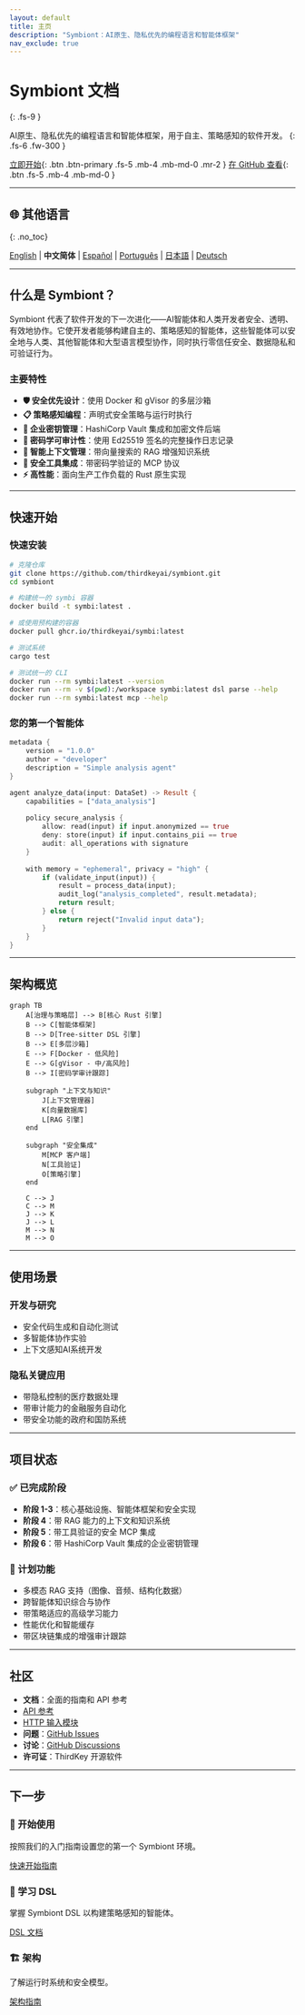 ```yaml
---
layout: default
title: 主页
description: "Symbiont：AI原生、隐私优先的编程语言和智能体框架"
nav_exclude: true
---
```


# Symbiont 文档
{: .fs-9 }

AI原生、隐私优先的编程语言和智能体框架，用于自主、策略感知的软件开发。
{: .fs-6 .fw-300 }

[立即开始](#getting-started){: .btn .btn-primary .fs-5 .mb-4 .mb-md-0 .mr-2 }
[在 GitHub 查看](https://github.com/thirdkeyai/symbiont){: .btn .fs-5 .mb-4 .mb-md-0 }

---

## 🌐 其他语言
{: .no_toc}

[English](index.md) | **中文简体** | [Español](index.es.md) | [Português](index.pt.md) | [日本語](index.ja.md) | [Deutsch](index.de.md)

---

## 什么是 Symbiont？

Symbiont 代表了软件开发的下一次进化——AI智能体和人类开发者安全、透明、有效地协作。它使开发者能够构建自主的、策略感知的智能体，这些智能体可以安全地与人类、其他智能体和大型语言模型协作，同时执行零信任安全、数据隐私和可验证行为。

### 主要特性

- **🛡️ 安全优先设计**：使用 Docker 和 gVisor 的多层沙箱
- **📋 策略感知编程**：声明式安全策略与运行时执行
- **🔐 企业密钥管理**：HashiCorp Vault 集成和加密文件后端
- **🔑 密码学可审计性**：使用 Ed25519 签名的完整操作日志记录
- **🧠 智能上下文管理**：带向量搜索的 RAG 增强知识系统
- **🔗 安全工具集成**：带密码学验证的 MCP 协议
- **⚡ 高性能**：面向生产工作负载的 Rust 原生实现

---

## 快速开始

### 快速安装

```bash
# 克隆仓库
git clone https://github.com/thirdkeyai/symbiont.git
cd symbiont

# 构建统一的 symbi 容器
docker build -t symbi:latest .

# 或使用预构建的容器
docker pull ghcr.io/thirdkeyai/symbi:latest

# 测试系统
cargo test

# 测试统一的 CLI
docker run --rm symbi:latest --version
docker run --rm -v $(pwd):/workspace symbi:latest dsl parse --help
docker run --rm symbi:latest mcp --help
```

### 您的第一个智能体

```rust
metadata {
    version = "1.0.0"
    author = "developer"
    description = "Simple analysis agent"
}

agent analyze_data(input: DataSet) -> Result {
    capabilities = ["data_analysis"]
    
    policy secure_analysis {
        allow: read(input) if input.anonymized == true
        deny: store(input) if input.contains_pii == true
        audit: all_operations with signature
    }
    
    with memory = "ephemeral", privacy = "high" {
        if (validate_input(input)) {
            result = process_data(input);
            audit_log("analysis_completed", result.metadata);
            return result;
        } else {
            return reject("Invalid input data");
        }
    }
}
```

---

## 架构概览

```mermaid
graph TB
    A[治理与策略层] --> B[核心 Rust 引擎]
    B --> C[智能体框架]
    B --> D[Tree-sitter DSL 引擎]
    B --> E[多层沙箱]
    E --> F[Docker - 低风险]
    E --> G[gVisor - 中/高风险]
    B --> I[密码学审计跟踪]
    
    subgraph "上下文与知识"
        J[上下文管理器]
        K[向量数据库]
        L[RAG 引擎]
    end
    
    subgraph "安全集成"
        M[MCP 客户端]
        N[工具验证]
        O[策略引擎]
    end
    
    C --> J
    C --> M
    J --> K
    J --> L
    M --> N
    M --> O
```

---

## 使用场景

### 开发与研究
- 安全代码生成和自动化测试
- 多智能体协作实验
- 上下文感知AI系统开发

### 隐私关键应用
- 带隐私控制的医疗数据处理
- 带审计能力的金融服务自动化
- 带安全功能的政府和国防系统

---

## 项目状态

### ✅ 已完成阶段
- **阶段 1-3**：核心基础设施、智能体框架和安全实现
- **阶段 4**：带 RAG 能力的上下文和知识系统
- **阶段 5**：带工具验证的安全 MCP 集成
- **阶段 6**：带 HashiCorp Vault 集成的企业密钥管理

### 🔮 计划功能
- 多模态 RAG 支持（图像、音频、结构化数据）
- 跨智能体知识综合与协作
- 带策略适应的高级学习能力
- 性能优化和智能缓存
- 带区块链集成的增强审计跟踪

---

## 社区

- **文档**：全面的指南和 API 参考
- [API 参考](api-reference.md)
- [HTTP 输入模块](http-input.md)
- **问题**：[GitHub Issues](https://github.com/thirdkeyai/symbiont/issues)
- **讨论**：[GitHub Discussions](https://github.com/thirdkeyai/symbiont/discussions)
- **许可证**：ThirdKey 开源软件

---

## 下一步

<div class="grid grid-cols-1 md:grid-cols-3 gap-6 mt-8">
  <div class="card">
    <h3>🚀 开始使用</h3>
    <p>按照我们的入门指南设置您的第一个 Symbiont 环境。</p>
    <a href="/getting-started" class="btn btn-outline">快速开始指南</a>
  </div>
  
  <div class="card">
    <h3>📖 学习 DSL</h3>
    <p>掌握 Symbiont DSL 以构建策略感知的智能体。</p>
    <a href="/dsl-guide" class="btn btn-outline">DSL 文档</a>
  </div>
  
  <div class="card">
    <h3>🏗️ 架构</h3>
    <p>了解运行时系统和安全模型。</p>
    <a href="/runtime-architecture" class="btn btn-outline">架构指南</a>
  </div>
</div>
